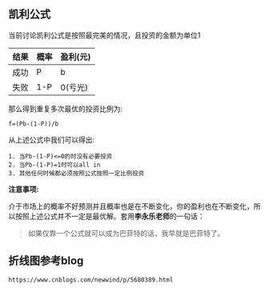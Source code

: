 ## 凯利公式

当前讨论凯利公式是按照最完美的情况，且投资的金额为单位1

| 结果 | 概率 | 盈利(元) |
| ---- | ---- | -------- |
| 成功 | P    | b        |
| 失败 | 1-P  | 0(亏光)  |

那么得到重复多次最优的投资比例为:

```
f=(Pb-(1-P))/b
```

从上述公式中我们可以得出:

```
1. 当Pb-(1-P)<=0的时没有必要投资
2. 当Pb-(1-P)=1时可以all in
3. 其他任何时候都必须按照公式按照一定比例投资
```

**注意事项:**

介于市场上的概率不好预测并且概率也是在不断变化，你的盈利也在不断变化，所以按照上述公式并不一定是最优解。套用**李永乐老师**的一句话：

>如果仅靠一个公式就可以成为巴菲特的话，我早就是巴菲特了。


## 折线图参考blog
```jshelllanguage
https://www.cnblogs.com/newwind/p/5680389.html
```

